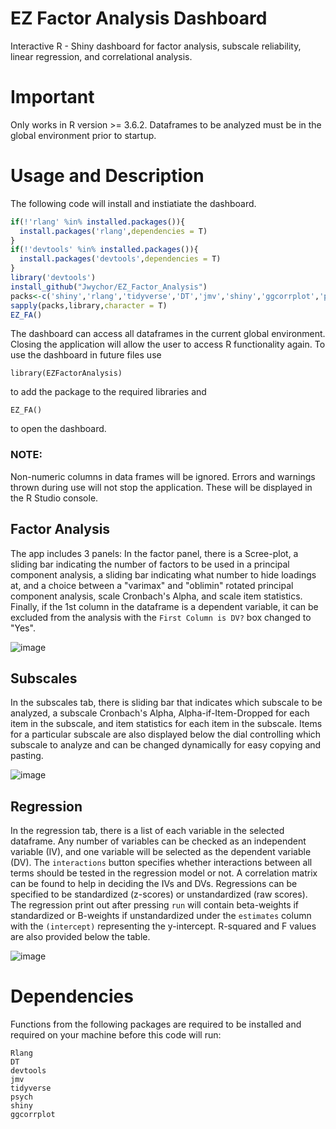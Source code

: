# EZ Factor Analysis Dashboard
Interactive R - Shiny dashboard for factor analysis, subscale reliability, linear regression, and correlational analysis.

# Important
Only works in R version >= 3.6.2.
Dataframes to be analyzed must be in the global environment prior to startup.

# Usage and Description
The following code will install and instiatiate the dashboard. 
```R
if(!'rlang' %in% installed.packages()){
  install.packages('rlang',dependencies = T)
}
if(!'devtools' %in% installed.packages()){
  install.packages('devtools',dependencies = T)
}
library('devtools')
install_github("Jwychor/EZ_Factor_Analysis")
packs<-c('shiny','rlang','tidyverse','DT','jmv','shiny','ggcorrplot','psych','EZFactorAnalysis')
sapply(packs,library,character = T)
EZ_FA()
```
The dashboard can access all dataframes in the current global environment. Closing the application will allow the user to access R functionality again. To use the dashboard in future files use 
```
library(EZFactorAnalysis)

``` 
to add the package to the required libraries and
```
EZ_FA()
````
to open the dashboard.

### NOTE: 
Non-numeric columns in data frames will be ignored. Errors and warnings thrown during use will not stop the application. These will be displayed in the R Studio console.

## Factor Analysis
The app includes 3 panels: In the factor panel, there is a Scree-plot, a sliding bar indicating the number of factors to be used in a principal component analysis, a sliding bar indicating what number to hide loadings at, and a choice between a "varimax" and "oblimin" rotated principal component analysis, scale Cronbach's Alpha, and scale item statistics. Finally, if the 1st column in the dataframe is a dependent variable, it can be excluded from the analysis with the ```First Column is DV?``` box changed to "Yes".

![image](https://github.com/Jwychor/EZ_Factor_Analysis/blob/master/Images/EZ_FA%20Page%201.JPG)

## Subscales
In the subscales tab, there is sliding bar that indicates which subscale to be analyzed, a subscale Cronbach's Alpha, Alpha-if-Item-Dropped for each item in the subscale, and item statistics for each item in the subscale. Items for a particular subscale are also displayed below the dial controlling which subscale to analyze and can be changed dynamically for easy copying and pasting.

![image](https://github.com/Jwychor/EZ_Factor_Analysis/blob/master/Images/EZ_FA%20Page%202.JPG)

## Regression
In the regression tab, there is a list of each variable in the selected dataframe. Any number of variables can be checked as an independent variable (IV), and one variable will be selected as the dependent variable (DV). The ```interactions``` button specifies whether interactions between all terms should be tested in the regression model or not. A correlation matrix can be found to help in deciding the IVs and DVs. Regressions can be specified to be standardized (z-scores) or unstandardized (raw scores). The regression print out after pressing ```run``` will contain beta-weights if standardized or B-weights if unstandardized under the ```estimates``` column with the ```(intercept)``` representing the y-intercept. R-squared and F values are also provided below the table.

![image](https://github.com/Jwychor/EZ_Factor_Analysis/blob/master/Images/EZ_FA%20Page%203.JPG)

# Dependencies
Functions from the following packages are required to be installed and required on your machine before this code will run:
```
Rlang
DT
devtools
jmv
tidyverse
psych
shiny
ggcorrplot

```
